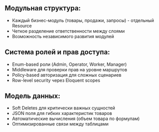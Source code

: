 ## Модульная структура:
+ Каждый бизнес-модуль (товары, продажи, запросы) - отдельный Resource
+ Четкое разделение ответственности между слоями
+ Возможность независимого развития модулей
## Система ролей и прав доступа:
+ Enum-based роли (Admin, Operator, Worker, Manager)
+ Middleware для проверки прав на уровне маршрутов
+ Policy-based авторизация для сложных сценариев
+ Row-level security через Eloquent scopes
## Модель данных:
+ Soft Deletes для критически важных сущностей
+ JSON поля для гибких характеристик товаров
+ Автоматические вычисления (объем товара по формулам)
+ Оптимизированные связи между таблицами